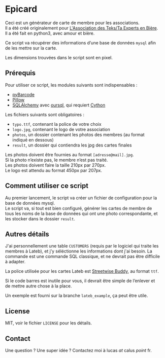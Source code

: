 Epicard
=======

Ceci est un générateur de carte de membre pour les associations.  
Il a été créé originalement pour [L'Association des Teks/Ta Experts en Bière](http://lateb.org).  
Il a été fait en python3, avec amour et bière.

Ce script va récupérer des informations d’une base de données `mysql` afin de les mettre sur la carte.

Les dimensions trouvées dans le script sont en pixel.

Prérequis
---------

Pour utiliser ce script, les modules suivants sont indispensables :

 * [pyBarcode](https://pypi.python.org/pypi/pyBarcode)  
 * [Pillow](https://pypi.python.org/pypi/Pillow/)  
 * [SQLAlchemy](https://pypi.python.org/pypi/SQLAlchemy) avec [oursql](https://pythonhosted.org/oursql/install.html), qui requiert [Cython](https://pypi.python.org/pypi/Cython)

Les fichiers suivants sont obligatoires :

 * `typo.ttf`, contenant la police de votre choix  
 * `logo.jpg`, contenant le logo de votre association  
 * `photos`, un dossier contenant les photos des membres (au format indiqué en dessous)  
 * `result`, un dossier qui contiendra les jpg des cartes finales

Les photos doivent être fournies au format `[adresse@mail].jpg`.  
Si la photo n’existe pas, le membre n’est pas traité.  
Les photos doivent faire la taille 210px par 270px.  
Le logo est attendu au format 450px par 207px.

Comment utiliser ce script
--------------------------

Au premier lancement, le script va créer un fichier de configuration pour la base de données mysql.  
Le script va, si tout est bien configuré, générer les cartes de membre de tous les noms de la base de données qui ont une photo correspondante, et les stocker dans le dossier `result`.

Autres détails
--------------

J'ai personnellement une table `CUSTOMERS` (requis par le logiciel qui traite les membres à Lateb), et j'y séléctionne les informations dont j'ai besoin.
La commande est une commande SQL classique, et ne devrait pas être difficile à adapter.

La police utilisée pour les cartes Lateb est [Streetwise Buddy](http://www.dafont.com/streetwise-buddy.font), au format `ttf`.

Si le code barres est inutile pour vous, il devrait être simple de l’enlever et de mettre autre chose à la place.

Un exemple est fourni sur la branche `lateb_example`, ça peut être utile.

License
-------

MIT, voir le fichier `LICENSE` pour les détails.

Contact
-------

Une question ? Une super idée ? Contactez moi à lucas *at* calus *point* fr.
